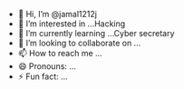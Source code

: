 - 👋 Hi, I’m @jamal1212j
- 👀 I’m interested in ...Hacking
- 🌱 I’m currently learning ...Cyber ​​secretary
- 💞️ I’m looking to collaborate on ...
- 📫 How to reach me ...
- 😄 Pronouns: ...
- ⚡ Fun fact: ...

<!---
jamal1212j/jamal1212j is a ✨ special ✨ repository because its `README.md` (this file) appears on your GitHub profile.
You can click the Preview link to take a look at your changes.
--->
